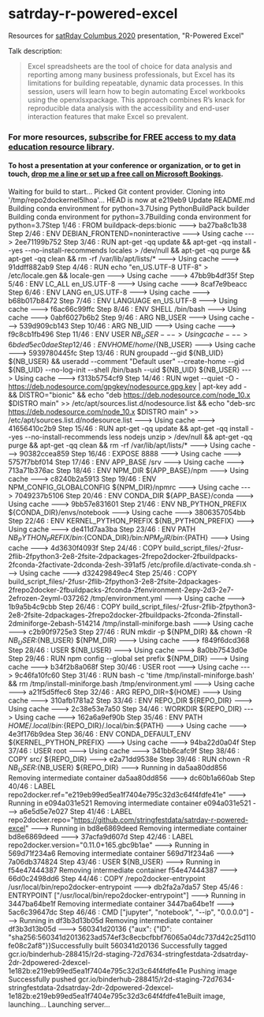 # satrday-r-powered-excel
Resources for [satRday Columbus 2020](https://columbus2020.satrdays.org/#page-top) presentation, "R-Powered Excel"

Talk description:
>Excel spreadsheets are the tool of choice for data analysis and reporting among many business professionals, but Excel has its limitations for building repeatable, dynamic data processes. In this session, users will learn how to begin automating Excel workbooks using the openxlsxpackage. This approach combines R’s knack for reproducible data analysis with the accessibility and end-user interaction features that make Excel so prevalent.

    
### For more resources, [subscribe for FREE access to my data education resource library](https://georgejmount.com/subscribe/).

#### To host a presentation at your conference or organization, or to get in touch, [drop me a line or set up a free call on Microsoft Bookings](https://georgejmount.com/contact/).


Waiting for build to start...
Picked Git content provider.
Cloning into '/tmp/repo2dockernel5lhoa'...
HEAD is now at e219eb9 Update README.md
Building conda environment for python=3.7Using PythonBuildPack builder
Building conda environment for python=3.7Building conda environment for python=3.7Step 1/46 : FROM buildpack-deps:bionic
 ---> ba27ba8c1b38
Step 2/46 : ENV DEBIAN_FRONTEND=noninteractive
 ---> Using cache
 ---> 2ee71199b752
Step 3/46 : RUN apt-get -qq update &&     apt-get -qq install --yes --no-install-recommends locales > /dev/null &&     apt-get -qq purge &&     apt-get -qq clean &&     rm -rf /var/lib/apt/lists/*
 ---> Using cache
 ---> 91ddff882ab9
Step 4/46 : RUN echo "en_US.UTF-8 UTF-8" > /etc/locale.gen &&     locale-gen
 ---> Using cache
 ---> 47bb9b4df35f
Step 5/46 : ENV LC_ALL en_US.UTF-8
 ---> Using cache
 ---> 8caf7e9beacc
Step 6/46 : ENV LANG en_US.UTF-8
 ---> Using cache
 ---> b68b017b8472
Step 7/46 : ENV LANGUAGE en_US.UTF-8
 ---> Using cache
 ---> f6ac66c99ffc
Step 8/46 : ENV SHELL /bin/bash
 ---> Using cache
 ---> 0abf6027b6b2
Step 9/46 : ARG NB_USER
 ---> Using cache
 ---> 539d909cb143
Step 10/46 : ARG NB_UID
 ---> Using cache
 ---> f9c8cb1fb496
Step 11/46 : ENV USER ${NB_USER}
 ---> Using cache
 ---> 6bded5ec0dae
Step 12/46 : ENV HOME /home/${NB_USER}
 ---> Using cache
 ---> 5939780445fc
Step 13/46 : RUN groupadd         --gid ${NB_UID}         ${NB_USER} &&     useradd         --comment "Default user"         --create-home         --gid ${NB_UID}         --no-log-init         --shell /bin/bash         --uid ${NB_UID}         ${NB_USER}
 ---> Using cache
 ---> f313b5754cf9
Step 14/46 : RUN wget --quiet -O - https://deb.nodesource.com/gpgkey/nodesource.gpg.key |  apt-key add - &&     DISTRO="bionic" &&     echo "deb https://deb.nodesource.com/node_10.x $DISTRO main" >> /etc/apt/sources.list.d/nodesource.list &&     echo "deb-src https://deb.nodesource.com/node_10.x $DISTRO main" >> /etc/apt/sources.list.d/nodesource.list
 ---> Using cache
 ---> 41656410c2b9
Step 15/46 : RUN apt-get -qq update &&     apt-get -qq install --yes --no-install-recommends   less        nodejs        unzip        > /dev/null &&     apt-get -qq purge &&     apt-get -qq clean &&     rm -rf /var/lib/apt/lists/*
 ---> Using cache
 ---> 90382ccea859
Step 16/46 : EXPOSE 8888
 ---> Using cache
 ---> 5757f7bbf014
Step 17/46 : ENV APP_BASE /srv
 ---> Using cache
 ---> 713a71b376ac
Step 18/46 : ENV NPM_DIR ${APP_BASE}/npm
 ---> Using cache
 ---> c8240b2a5913
Step 19/46 : ENV NPM_CONFIG_GLOBALCONFIG ${NPM_DIR}/npmrc
 ---> Using cache
 ---> 7049237b5106
Step 20/46 : ENV CONDA_DIR ${APP_BASE}/conda
 ---> Using cache
 ---> 9bb57e831601
Step 21/46 : ENV NB_PYTHON_PREFIX ${CONDA_DIR}/envs/notebook
 ---> Using cache
 ---> 3806357054bb
Step 22/46 : ENV KERNEL_PYTHON_PREFIX ${NB_PYTHON_PREFIX}
 ---> Using cache
 ---> de411d7aa3ba
Step 23/46 : ENV PATH ${NB_PYTHON_PREFIX}/bin:${CONDA_DIR}/bin:${NPM_DIR}/bin:${PATH}
 ---> Using cache
 ---> 4d3630f4093f
Step 24/46 : COPY build_script_files/-2fusr-2flib-2fpython3-2e8-2fsite-2dpackages-2frepo2docker-2fbuildpacks-2fconda-2factivate-2dconda-2esh-391af5 /etc/profile.d/activate-conda.sh
 ---> Using cache
 ---> d32429849ec4
Step 25/46 : COPY build_script_files/-2fusr-2flib-2fpython3-2e8-2fsite-2dpackages-2frepo2docker-2fbuildpacks-2fconda-2fenvironment-2epy-2d3-2e7-2efrozen-2eyml-037262 /tmp/environment.yml
 ---> Using cache
 ---> 1b9a5b4c9cbb
Step 26/46 : COPY build_script_files/-2fusr-2flib-2fpython3-2e8-2fsite-2dpackages-2frepo2docker-2fbuildpacks-2fconda-2finstall-2dminiforge-2ebash-514214 /tmp/install-miniforge.bash
 ---> Using cache
 ---> c2b90f9725e3
Step 27/46 : RUN mkdir -p ${NPM_DIR} && chown -R ${NB_USER}:${NB_USER} ${NPM_DIR}
 ---> Using cache
 ---> f849f6dcd368
Step 28/46 : USER ${NB_USER}
 ---> Using cache
 ---> 8a0bb7543d0e
Step 29/46 : RUN npm config --global set prefix ${NPM_DIR}
 ---> Using cache
 ---> b34f2b8a068f
Step 30/46 : USER root
 ---> Using cache
 ---> 9c46fa10fc60
Step 31/46 : RUN bash -c 'time /tmp/install-miniforge.bash' && rm /tmp/install-miniforge.bash /tmp/environment.yml
 ---> Using cache
 ---> a21f5d5ffec6
Step 32/46 : ARG REPO_DIR=${HOME}
 ---> Using cache
 ---> 310afb1781a2
Step 33/46 : ENV REPO_DIR ${REPO_DIR}
 ---> Using cache
 ---> 2c38e53e7a50
Step 34/46 : WORKDIR ${REPO_DIR}
 ---> Using cache
 ---> 162a6a9ef90b
Step 35/46 : ENV PATH ${HOME}/.local/bin:${REPO_DIR}/.local/bin:${PATH}
 ---> Using cache
 ---> 4e3f176b9dea
Step 36/46 : ENV CONDA_DEFAULT_ENV ${KERNEL_PYTHON_PREFIX}
 ---> Using cache
 ---> 94ba22d0a04f
Step 37/46 : USER root
 ---> Using cache
 ---> 341bb6cafc9f
Step 38/46 : COPY src/ ${REPO_DIR}
 ---> e2a71dd9538e
Step 39/46 : RUN chown -R ${NB_USER}:${NB_USER} ${REPO_DIR}
 ---> Running in da5aa80dd856
Removing intermediate container da5aa80dd856
 ---> dc60b1a660ab
Step 40/46 : LABEL repo2docker.ref="e219eb99ed5ea1f7404e795c32d3c64f4fdfe41e"
 ---> Running in e094a031e521
Removing intermediate container e094a031e521
 ---> a6e5d5e7e027
Step 41/46 : LABEL repo2docker.repo="https://github.com/stringfestdata/satrday-r-powered-excel"
 ---> Running in bd8e6869deed
Removing intermediate container bd8e6869deed
 ---> 37acfa9d607d
Step 42/46 : LABEL repo2docker.version="0.11.0+165.gbc9b1ae"
 ---> Running in 569d71f234a6
Removing intermediate container 569d71f234a6
 ---> 7a06db374824
Step 43/46 : USER ${NB_USER}
 ---> Running in f54e47444387
Removing intermediate container f54e47444387
 ---> 66d0c2498dd6
Step 44/46 : COPY /repo2docker-entrypoint /usr/local/bin/repo2docker-entrypoint
 ---> db2fa2a7da57
Step 45/46 : ENTRYPOINT ["/usr/local/bin/repo2docker-entrypoint"]
 ---> Running in 3447ba64be1f
Removing intermediate container 3447ba64be1f
 ---> 5ac6c39647dc
Step 46/46 : CMD ["jupyter", "notebook", "--ip", "0.0.0.0"]
 ---> Running in df3b3d13b05d
Removing intermediate container df3b3d13b05d
 ---> 560341d20136
{"aux": {"ID": "sha256:560341d2013623ad574ef3c8ecbcfbbf76065a04dc737d42c25d110fe08c2af8"}}Successfully built 560341d20136
Successfully tagged gcr.io/binderhub-288415/r2d-staging-72d7634-stringfestdata-2dsatrday-2dr-2dpowered-2dexcel-1e182b:e219eb99ed5ea1f7404e795c32d3c64f4fdfe41e
Pushing image
Successfully pushed gcr.io/binderhub-288415/r2d-staging-72d7634-stringfestdata-2dsatrday-2dr-2dpowered-2dexcel-1e182b:e219eb99ed5ea1f7404e795c32d3c64f4fdfe41eBuilt image, launching...
Launching server...
